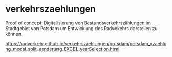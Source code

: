 # verkehrszaehlungen

Proof of concept:
Digitalisierung von Bestandsverkehrszählungen im Stadtgebiet von Potsdam um Entwicklung des Radvekehrs darstellen zu können.

https://radverkehr.github.io/verkehrszaehlungen/potsdam/potsdam_vzaehlung_modal_split_aenderung_EXCEL_yearSelection.html
